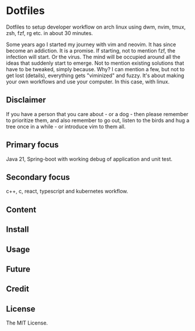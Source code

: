 # Dotfiles
Dotfiles to setup developer workflow on arch linux using dwm, nvim, tmux, zsh, fzf, rg etc. in about 30 minutes.

Some years ago I started my journey with vim and neovim. It has since become an addiction. It is a promise. If starting, not to mention fzf, the infection will start. Or the virus. The mind will be occupied around all the ideas that suddenly start to emerge. Not to mention existing solutions that have to be tweaked, simply because. Why? I can mention a few, but not to get lost (details), everything gets "viminized" and fuzzy. It's about making your own workflows and use your computer. In this case, with linux.

## Disclaimer
If you have a person that you care about - or a dog - then please remember to prioritize them, and also remember to go out, listen to the birds and hug a tree once in a while - or introduce vim to them all.

## Primary focus
Java 21, Spring-boot with working debug of application and unit test.
## Secondary focus
c++, c, react, typescript and kubernetes workflow.
## Content
## Install
## Usage
## Future

## Credit
## License
The MIT License.
